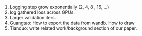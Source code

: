 1. Logging step grow exponentially (2, 4, 8 , 16, ...)
2. log gathered loss across GPUs.
3. Larger validation iters.
4. Guangtao: How to export the data from wandb. How to draw 
5. Tianduo: write related work/background section of our paper. 